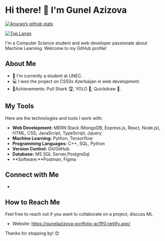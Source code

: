 # Hi there! 👋 I'm Gunel Azizova

[![Anurag’s github stats](https://github-readme-stats.vercel.app/api?username=yushi1007)](https://github.com/yushi1007)

[![Top Langs](https://github-readme-stats.vercel.app/api/top-langs/?username=yushi1007&layout=compact)](https://github.com/yushi1007)



I'm a Computer Science student and web developer passionate about Machine Learning. Welcome to my GitHub profile!

## About Me

- 🌱 I'm currently a student at UNEC.
- 💻 I won the project on CS50x Azerbaijan in web development.
- 🚀Achievements: Pull Shark 🏆, YOLO 🚀, Quickdraw 🎨.

## My Tools

Here are the technologies and tools I work with:

- **Web Development:** MERN Stack (MongoDB, Express.js, React, Node.js), HTML, CSS, JavaScript, TypeScript, Jquery
- **Machine Learning:** Python, Tensorflow
- **Programming Languages:** C++, SQL, Python
- **Version Control:** Git/GitHub
- **Database:** MS SQL Server,PostgreSql
- **Software:**Postman, Figma



## Connect with Me

- [LinkedIn]:(https://www.linkedin.com/in/gunel-azizova-604729259/)

## How to Reach Me

Feel free to reach out if you want to collaborate on a project, discuss ML

- Website: https://gunelazizova-portfolio-ac1ff0.netlify.app/

Thanks for stopping by! 😊
